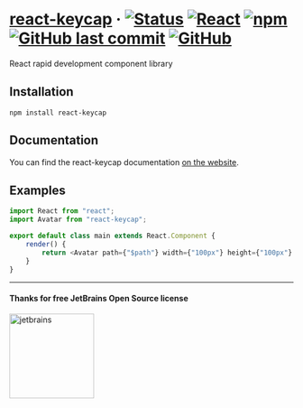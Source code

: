 # [react-keycap](https://github.com/ispong/react-keycap) &middot; [![Status](https://img.shields.io/badge/status-developing-ff69b4?style=flat-square)](https://github.com/ispong/react-keycap) [![React](https://img.shields.io/badge/react-16.13.x-blue?style=flat-square)](https://reactjs.org/) [![npm](https://img.shields.io/npm/v/react-keycap?style=flat-square)](https://www.npmjs.com/package/react-keycap) [![GitHub last commit](https://img.shields.io/github/last-commit/ispong/react-keycap?style=flat-square)](https://github.com/ispong/react-keycap) [![GitHub](https://img.shields.io/github/license/ispong/react-keycap?style=flat-square)](https://github.com/ispong/react-keycap/blob/master/LICENSE)

React rapid development component library

## Installation

```shell
npm install react-keycap
```

## Documentation

You can find the react-keycap documentation [on the website](https://ispong.gitee.io/react-keycap).

## Examples

```javascript
import React from "react";
import Avatar from "react-keycap";

export default class main extends React.Component {
	render() {
		return <Avatar path={"$path"} width={"100px"} height={"100px"} />;
	}
}
```
---

#### Thanks for free JetBrains Open Source license

<a href="https://www.jetbrains.com/?from=react-keycap" target="_blank"><img src="https://gitee.com/ispong/my-images/raw/master/blog-react/jetbrains.png" height="150" alt="jetbrains"/></a>
